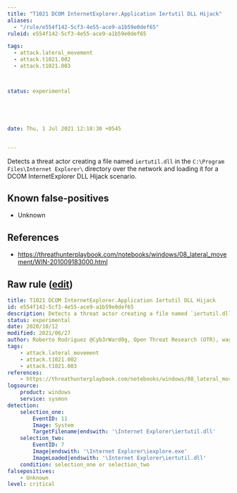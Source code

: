 ```yaml
---
title: "T1021 DCOM InternetExplorer.Application Iertutil DLL Hijack"
aliases:
  - "/rule/e554f142-5cf3-4e55-ace9-a1b59e0def65"
ruleid: e554f142-5cf3-4e55-ace9-a1b59e0def65

tags:
  - attack.lateral_movement
  - attack.t1021.002
  - attack.t1021.003



status: experimental





date: Thu, 1 Jul 2021 12:18:30 +0545


---
```


Detects a threat actor creating a file named `iertutil.dll` in the `C:\Program Files\Internet Explorer\` directory over the network and loading it for a DCOM InternetExplorer DLL Hijack scenario.

<!--more-->


## Known false-positives

* Unknown



## References

* https://threathunterplaybook.com/notebooks/windows/08_lateral_movement/WIN-201009183000.html


## Raw rule ([edit](https://github.com/SigmaHQ/sigma/edit/master/rules/windows/sysmon/sysmon_dcom_iertutil_dll_hijack.yml))
```yaml
title: T1021 DCOM InternetExplorer.Application Iertutil DLL Hijack
id: e554f142-5cf3-4e55-ace9-a1b59e0def65
description: Detects a threat actor creating a file named `iertutil.dll` in the `C:\Program Files\Internet Explorer\` directory over the network and loading it for a DCOM InternetExplorer DLL Hijack scenario.
status: experimental
date: 2020/10/12
modified: 2021/06/27
author: Roberto Rodriguez @Cyb3rWard0g, Open Threat Research (OTR), wagga
tags:
    - attack.lateral_movement
    - attack.t1021.002
    - attack.t1021.003
references:
    - https://threathunterplaybook.com/notebooks/windows/08_lateral_movement/WIN-201009183000.html
logsource:
    product: windows
    service: sysmon
detection:
    selection_one: 
        EventID: 11
        Image: System
        TargetFilename|endswith: '\Internet Explorer\iertutil.dll'
    selection_two: 
        EventID: 7
        Image|endswith: '\Internet Explorer\iexplore.exe'
        ImageLoaded|endswith: '\Internet Explorer\iertutil.dll'
    condition: selection_one or selection_two
falsepositives:
    - Unknown
level: critical
```

